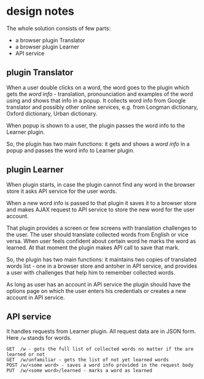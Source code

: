 # design notes

The whole solution consists of few parts:

* a browser plugin Translator
* a browser plugin Learner
* API service


## plugin Translator

When a user double clicks on a word, the word goes to the plugin which gets the *word info* - translation, pronounciation and 
examples of the word using and shows that info in a popup. It collects word info from Google translator and possibly other 
online services, e.g. from Longman dictionary, Oxford dictionary, Urban dictionary. 

When popup is shown to a user, the plugin passes the word info to the Learner plugin.

So, the plugin has two main functions: it gets and shows a *word info* in a popup and passes the word info to Learner plugin.
 

## plugin Learner

When plugin starts, in case the plugin cannot find any word in the browser store it asks API service for the user words.

When a new word info is passed to that plugin it saves it to a browser store and makes AJAX request to API service to store 
the new word for the user account.

That plugin provides a screen or few screens with translation challenges to the user. The user should translate collected words
from English or vice versa. When user feels confident about certain word he marks the word as learned. At that moment the plugin
makes API call to save that mark.

So, the plugin has two main functions: it maintains two copies of translated words list - one in a browser store and antoher in 
API service, and provides a user with challenges that help him to remember collected words.

As long as user has an account in API service the plugin should have the options page on which the user enters his credentials 
or creates a new account in API service.


## API service

It handles requests from Learner plugin. All request data are in JSON form. Here `/w` stands for words. 

    GET  /w - gets the full list of collected words no matter if the are learned or not
    GET  /w/unfamiliar - gets the list of not yet learned words
    POST /w/<some word> - saves a word info provided in the request body
    PUT  /w/<some word>/learned - marks a word as learned 

